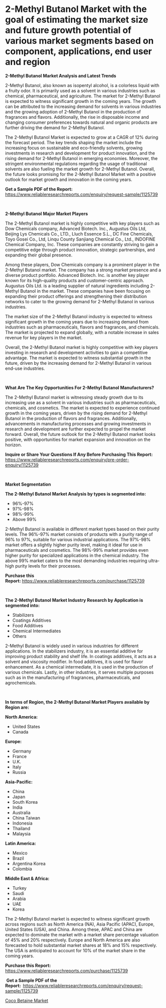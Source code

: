 <p><h1>2-Methyl Butanol Market with the goal of estimating the market size and future growth potential of various market segments based on component, applications, end user and region</h1></p><p><strong>2-Methyl Butanol Market Analysis and Latest Trends</strong></p>
<p><p>2-Methyl Butanol, also known as isopentyl alcohol, is a colorless liquid with a fruity odor. It is primarily used as a solvent in various industries such as chemical, pharmaceutical, and agriculture. The market for 2-Methyl Butanol is expected to witness significant growth in the coming years. The growth can be attributed to the increasing demand for solvents in various industries and the growing adoption of 2-Methyl Butanol in the production of fragrances and flavors. Additionally, the rise in disposable income and changing consumer preferences towards natural and organic products are further driving the demand for 2-Methyl Butanol.</p><p>The 2-Methyl Butanol Market is expected to grow at a CAGR of 12% during the forecast period. The key trends shaping the market include the increasing focus on sustainable and eco-friendly solvents, growing investments in research and development for product innovation, and the rising demand for 2-Methyl Butanol in emerging economies. Moreover, the stringent environmental regulations regarding the usage of traditional solvents are also fueling the market growth for 2-Methyl Butanol. Overall, the future looks promising for the 2-Methyl Butanol Market with a positive outlook for market growth and innovation in the coming years.</p></p>
<p><strong>Get a Sample PDF of the Report:&nbsp;</strong> <a href="https://www.reliableresearchreports.com/enquiry/request-sample/1125739">https://www.reliableresearchreports.com/enquiry/request-sample/1125739</a></p>
<p>&nbsp;</p>
<p><strong>2-Methyl Butanol Major Market Players</strong></p>
<p><p>The 2-Methyl Butanol market is highly competitive with key players such as Dow Chemicals company, Advanced Biotech. Inc., Augustus Oils Ltd, Beijing Lys Chemicals Co., LTD., Lluch Essence S.L., DC Fine Chemicals, Toyo Gosei Co., Ltd, Linqu County Sanjiang Chemical Co., Ltd., INDOFINE Chemical Company, Inc. These companies are constantly striving to gain a competitive edge through product innovation, strategic partnerships, and expanding their global presence.</p><p>Among these players, Dow Chemicals company is a prominent player in the 2-Methyl Butanol market. The company has a strong market presence and a diverse product portfolio. Advanced Biotech. Inc. is another key player known for its high-quality products and customer-centric approach. Augustus Oils Ltd. is a leading supplier of natural ingredients including 2-Methyl Butanol in the market. These companies have been focusing on expanding their product offerings and strengthening their distribution networks to cater to the growing demand for 2-Methyl Butanol in various industries.</p><p>The market size of the 2-Methyl Butanol industry is expected to witness significant growth in the coming years due to increasing demand from industries such as pharmaceuticals, flavors and fragrances, and chemicals. The market is projected to expand globally, with a notable increase in sales revenue for key players in the market.</p><p>Overall, the 2-Methyl Butanol market is highly competitive with key players investing in research and development activities to gain a competitive advantage. The market is expected to witness substantial growth in the future, driven by the increasing demand for 2-Methyl Butanol in various end-use industries.</p></p>
<p>&nbsp;</p>
<p><strong>What Are The Key Opportunities For 2-Methyl Butanol Manufacturers?</strong></p>
<p><p>The 2-Methyl Butanol market is witnessing steady growth due to its increasing use as a solvent in various industries such as pharmaceuticals, chemicals, and cosmetics. The market is expected to experience continued growth in the coming years, driven by the rising demand for 2-Methyl Butanol in the production of flavors and fragrances. Additionally, advancements in manufacturing processes and growing investments in research and development are further expected to propel the market forward. Overall, the future outlook for the 2-Methyl Butanol market looks positive, with opportunities for market expansion and innovation on the horizon.</p></p>
<p><strong>Inquire or Share Your Questions If Any Before Purchasing This Report:</strong> <a href="https://www.reliableresearchreports.com/enquiry/pre-order-enquiry/1125739">https://www.reliableresearchreports.com/enquiry/pre-order-enquiry/1125739</a></p>
<p>&nbsp;</p>
<p><strong>Market Segmentation</strong></p>
<p><strong>The 2-Methyl Butanol Market Analysis by types is segmented into:</strong></p>
<p><ul><li>96%-97%</li><li>97%-98%</li><li>98%-99%</li><li>Above 99%</li></ul></p>
<p><p>2-Methyl Butanol is available in different market types based on their purity levels. The 96%-97% market consists of products with a purity range of 96% to 97%, suitable for various industrial applications. The 97%-98% market offers a slightly higher purity level, making it ideal for use in pharmaceuticals and cosmetics. The 98%-99% market provides even higher purity for specialized applications in the chemical industry. The above 99% market caters to the most demanding industries requiring ultra-high purity levels for their processes.</p></p>
<p><strong>Purchase this Report:&nbsp;</strong><a href="https://www.reliableresearchreports.com/purchase/1125739">https://www.reliableresearchreports.com/purchase/1125739</a></p>
<p>&nbsp;</p>
<p><strong>The 2-Methyl Butanol Market Industry Research by Application is segmented into:</strong></p>
<p><ul><li>Stabilizers</li><li>Coatings Additives</li><li>Food Additives</li><li>Chemical Intermediates</li><li>Others</li></ul></p>
<p><p>2-Methyl Butanol is widely used in various industries for different applications. In the stabilizers industry, it is an essential additive for improving product stability and shelf life. In coatings additives, it acts as a solvent and viscosity modifier. In food additives, it is used for flavor enhancement. As a chemical intermediate, it is used in the production of various chemicals. Lastly, in other industries, it serves multiple purposes such as in the manufacturing of fragrances, pharmaceuticals, and agrochemicals.</p></p>
<p>&nbsp;</p>
<p><strong>In terms of Region, the 2-Methyl Butanol Market Players available by Region are:</strong></p>
<p>
    <p> <strong> North America: </strong>
        <ul>
            <li>United States</li>
            <li>Canada</li>
        </ul>
        </p> 
    <p> <strong> Europe: </strong>
        <ul>
            <li>Germany</li>
            <li>France</li>
            <li>U.K.</li>
            <li>Italy</li>
            <li>Russia</li>
        </ul>
        </p> 
    <p> <strong> Asia-Pacific: </strong>
        <ul>
            <li>China</li>
            <li>Japan</li>
            <li>South Korea</li>
            <li>India</li>
            <li>Australia</li>
            <li>China Taiwan</li>
            <li>Indonesia</li>
            <li>Thailand</li>
            <li>Malaysia</li>
        </ul>
        </p> 
    <p> <strong> Latin America: </strong>
        <ul>
            <li>Mexico</li>
            <li>Brazil</li>
            <li>Argentina Korea</li>
            <li>Colombia</li>
        </ul>
        </p> 
    <p> <strong> Middle East & Africa: </strong>
        <ul>
            <li>Turkey</li>
            <li>Saudi</li>
            <li>Arabia</li>
            <li>UAE</li>
            <li>Korea</li>
        </ul>
    </p>
    </p>
<p><p>The 2-Methyl Butanol market is expected to witness significant growth across regions such as North America (NA), Asia Pacific (APAC), Europe, United States (USA), and China. Among these, APAC and China are expected to dominate the market with a market share percentage valuation of 45% and 20% respectively. Europe and North America are also forecasted to hold substantial market shares at 18% and 15% respectively. The USA is anticipated to account for 10% of the market share in the coming years.</p></p>
<p><strong>Purchase this Report: </strong><a href="https://www.reliableresearchreports.com/purchase/1125739">https://www.reliableresearchreports.com/purchase/1125739</a></p>
<p>&nbsp;<strong>Get a Sample PDF of the Report:&nbsp;&nbsp;</strong><a href="https://www.reliableresearchreports.com/enquiry/request-sample/1125739">https://www.reliableresearchreports.com/enquiry/request-sample/1125739</a></p>
<p><strong></strong></p>
<p><p><a href="https://changeable-paste-463.notion.site/Insights-into-Coco-Betaine-Market-Size-Analysing-Market-Share-Trends-and-Growth-from-2024-to-2031-b7314dd44651478c8727afe45e134be6">Coco Betaine Market</a></p></p>